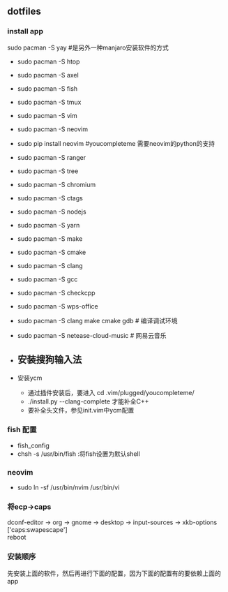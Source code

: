 ## dotfiles

### install app

sudo pacman -S yay  #是另外一种manjaro安装软件的方式
- sudo pacman -S htop
- sudo pacman -S axel
- sudo pacman -S fish
- sudo pacman -S tmux
- sudo pacman -S vim
- sudo pacman -S neovim
- sudo pip install neovim #youcompleteme 需要neovim的python的支持
- sudo pacman -S ranger
- sudo pacman -S tree
- sudo pacman -S chromium
- sudo pacman -S ctags
- sudo pacman -S nodejs
- sudo pacman -S yarn
- sudo pacman -S make
- sudo pacman -S cmake
- sudo pacman -S clang
- sudo pacman -S gcc
- sudo pacman -S checkcpp
- sudo pacman -S wps-office
- sudo pacman -S clang make cmake gdb    # 编译调试环境
- sudo pacman -S netease-cloud-music     # 网易云音乐

- 安装搜狗输入法
    - 

- 安装ycm
    - 通过插件安装后，要进入 cd .vim/plugged/youcompleteme/ 
    - ./install.py --clang-complete 才能补全C++
    - 要补全头文件，参见init.vim中ycm配置

### fish 配置
- fish_config
- chsh -s /usr/bin/fish  :将fish设置为默认shell

### neovim
- sudo ln -sf /usr/bin/nvim /usr/bin/vi

### 将ecp->caps
dconf-editor -> org -> gnome -> desktop -> input-sources -> xkb-options  
['caps:swapescape']  
reboot

### 安装顺序

先安装上面的软件，然后再进行下面的配置，因为下面的配置有的要依赖上面的app
